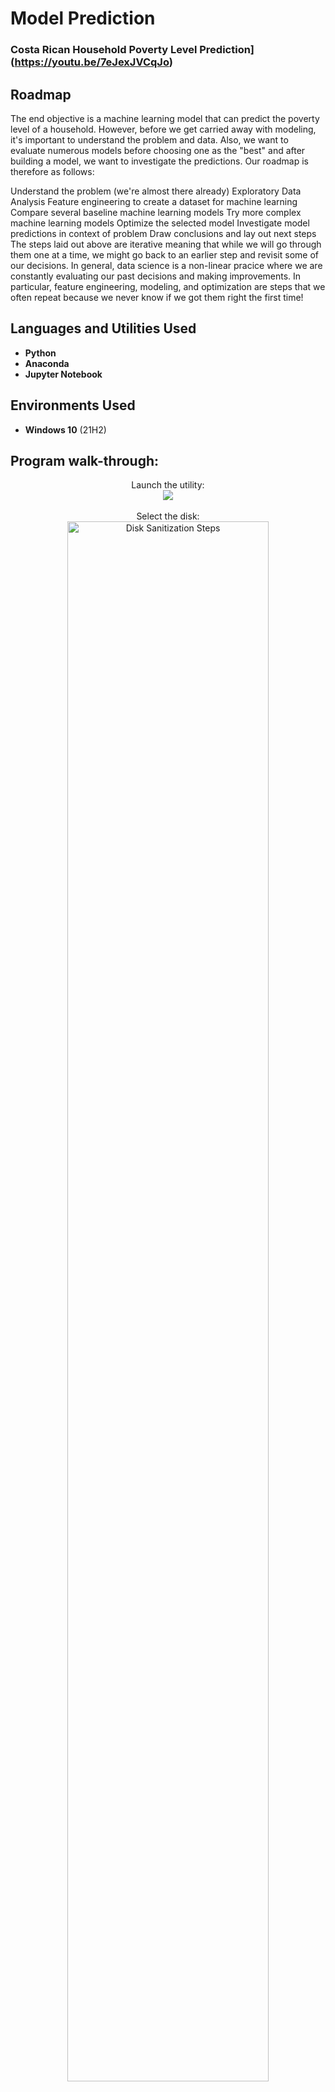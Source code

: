 
<h1>Model Prediction</h1>

 ### Costa Rican Household Poverty Level Prediction](https://youtu.be/7eJexJVCqJo)

<h2>Roadmap</h2>

The end objective is a machine learning model that can predict the poverty level of a household. However, before we get carried away with modeling, it's important to understand the problem and data. Also, we want to evaluate numerous models before choosing one as the "best" and after building a model, we want to investigate the predictions. Our roadmap is therefore as follows:

Understand the problem (we're almost there already)
Exploratory Data Analysis
Feature engineering to create a dataset for machine learning
Compare several baseline machine learning models
Try more complex machine learning models
Optimize the selected model
Investigate model predictions in context of problem
Draw conclusions and lay out next steps
The steps laid out above are iterative meaning that while we will go through them one at a time, we might go back to an earlier step and revisit some of our decisions. In general, data science is a non-linear pracice where we are constantly evaluating our past decisions and making improvements. In particular, feature engineering, modeling, and optimization are steps that we often repeat because we never know if we got them right the first time!
<h2>Languages and Utilities Used</h2>

- <b>Python</b> 
- <b>Anaconda</b>
- <b>Jupyter Notebook</b>

<h2>Environments Used </h2>

- <b>Windows 10</b> (21H2)

<h2>Program walk-through:</h2>

<p align="center">
Launch the utility: <br/>
<img src="![modek](https://user-images.githubusercontent.com/114579958/203057994-160ba6e5-c4fd-44a0-a553-f62ba5867f8a.jpg)"/>
<br />
<br />
Select the disk:  <br/>
<img src="https://i.imgur.com/tcTyMUE.png" height="80%" width="80%" alt="Disk Sanitization Steps"/>
<br />
<br />
Enter the number of passes: <br/>
<img src="https://i.imgur.com/nCIbXbg.png" height="80%" width="80%" alt="Disk Sanitization Steps"/>
<br />
<br />
Confirm your selection:  <br/>
<img src="https://i.imgur.com/cdFHBiU.png" height="80%" width="80%" alt="Disk Sanitization Steps"/>
<br />
<br />
Wait for process to complete (may take some time):  <br/>
<img src="https://i.imgur.com/JL945Ga.png" height="80%" width="80%" alt="Disk Sanitization Steps"/>
<br />
<br />
Sanitization complete:  <br/>
<img src="https://i.imgur.com/K71yaM2.png" height="80%" width="80%" alt="Disk Sanitization Steps"/>
<br />
<br />
Observe the wiped disk:  <br/>
<img src="https://i.imgur.com/AeZkvFQ.png" height="80%" width="80%" alt="Disk Sanitization Steps"/>
</p>

<!--
 ```diff
- text in red
+ text in green
! text in orange
# text in gray
@@ text in purple (and bold)@@
```
--!>
